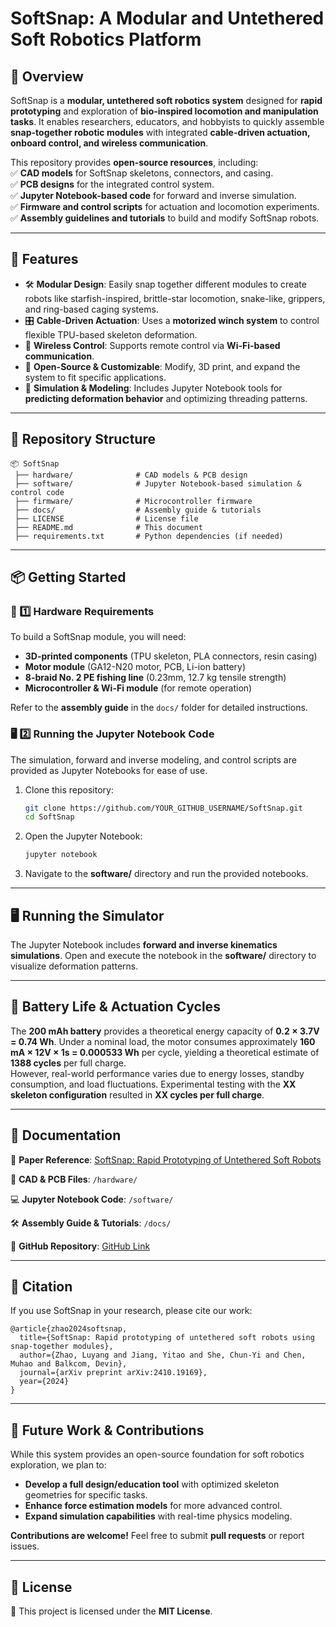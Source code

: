 # **SoftSnap: A Modular and Untethered Soft Robotics Platform**  

## 🚀 Overview  
SoftSnap is a **modular, untethered soft robotics system** designed for **rapid prototyping** and exploration of **bio-inspired locomotion and manipulation tasks**. It enables researchers, educators, and hobbyists to quickly assemble **snap-together robotic modules** with integrated **cable-driven actuation, onboard control, and wireless communication**.

This repository provides **open-source resources**, including:  
✅ **CAD models** for SoftSnap skeletons, connectors, and casing.  
✅ **PCB designs** for the integrated control system.  
✅ **Jupyter Notebook-based code** for forward and inverse simulation.  
✅ **Firmware and control scripts** for actuation and locomotion experiments.  
✅ **Assembly guidelines and tutorials** to build and modify SoftSnap robots.  

---

## 🔧 Features  
- 🛠 **Modular Design**: Easily snap together different modules to create robots like starfish-inspired, brittle-star locomotion, snake-like, grippers, and ring-based caging systems.  
- 🎛 **Cable-Driven Actuation**: Uses a **motorized winch system** to control flexible TPU-based skeleton deformation.  
- 📡 **Wireless Control**: Supports remote control via **Wi-Fi-based communication**.  
- 🔄 **Open-Source & Customizable**: Modify, 3D print, and expand the system to fit specific applications.  
- 🔬 **Simulation & Modeling**: Includes Jupyter Notebook tools for **predicting deformation behavior** and optimizing threading patterns.  

---

## 📂 Repository Structure  

```
📦 SoftSnap  
 ├── hardware/              # CAD models & PCB design  
 ├── software/              # Jupyter Notebook-based simulation & control code  
 ├── firmware/              # Microcontroller firmware  
 ├── docs/                  # Assembly guide & tutorials  
 ├── LICENSE                # License file  
 ├── README.md              # This document  
 ├── requirements.txt       # Python dependencies (if needed)  
```

---

## 📦 Getting Started  

### 🔩 1️⃣ Hardware Requirements  
To build a SoftSnap module, you will need:  
- **3D-printed components** (TPU skeleton, PLA connectors, resin casing)  
- **Motor module** (GA12-N20 motor, PCB, Li-ion battery)  
- **8-braid No. 2 PE fishing line** (0.23mm, 12.7 kg tensile strength)  
- **Microcontroller & Wi-Fi module** (for remote operation)  

Refer to the **assembly guide** in the `docs/` folder for detailed instructions.  

### 🖥 2️⃣ Running the Jupyter Notebook Code  
The simulation, forward and inverse modeling, and control scripts are provided as Jupyter Notebooks for ease of use.  

1. Clone this repository:  
   ```bash
   git clone https://github.com/YOUR_GITHUB_USERNAME/SoftSnap.git  
   cd SoftSnap
   ```  
2. Open the Jupyter Notebook:  
   ```bash
   jupyter notebook  
   ```  
3. Navigate to the **software/** directory and run the provided notebooks.

---

## 🖥️ Running the Simulator  
The Jupyter Notebook includes **forward and inverse kinematics simulations**. Open and execute the notebook in the **software/** directory to visualize deformation patterns.

---

## 🔋 Battery Life & Actuation Cycles  
The **200 mAh battery** provides a theoretical energy capacity of **0.2 × 3.7V = 0.74 Wh**. Under a nominal load, the motor consumes approximately **160 mA × 12V × 1s = 0.000533 Wh** per cycle, yielding a theoretical estimate of **1388 cycles** per full charge.  
However, real-world performance varies due to energy losses, standby consumption, and load fluctuations. Experimental testing with the **XX skeleton configuration** resulted in **XX cycles per full charge**.

---

## 📜 Documentation  
📄 **Paper Reference**: [SoftSnap: Rapid Prototyping of Untethered Soft Robots](https://arxiv.org/abs/2410.19169)  

📜 **CAD & PCB Files**: `/hardware/`  

💻 **Jupyter Notebook Code**: `/software/`  

🛠 **Assembly Guide & Tutorials**: `/docs/`  

🔗 **GitHub Repository**: [GitHub Link](https://github.com/luyangzhao/SoftSnap)  

---

## 🔬 Citation  
If you use SoftSnap in your research, please cite our work:  

```
@article{zhao2024softsnap,
  title={SoftSnap: Rapid prototyping of untethered soft robots using snap-together modules},
  author={Zhao, Luyang and Jiang, Yitao and She, Chun-Yi and Chen, Muhao and Balkcom, Devin},
  journal={arXiv preprint arXiv:2410.19169},
  year={2024}
}
```

---

## 🔮 Future Work & Contributions  
While this system provides an open-source foundation for soft robotics exploration, we plan to:  
- **Develop a full design/education tool** with optimized skeleton geometries for specific tasks.  
- **Enhance force estimation models** for more advanced control.  
- **Expand simulation capabilities** with real-time physics modeling.  

**Contributions are welcome!** Feel free to submit **pull requests** or report issues.  

---

## 📝 License  
📜 This project is licensed under the **MIT License**.  
